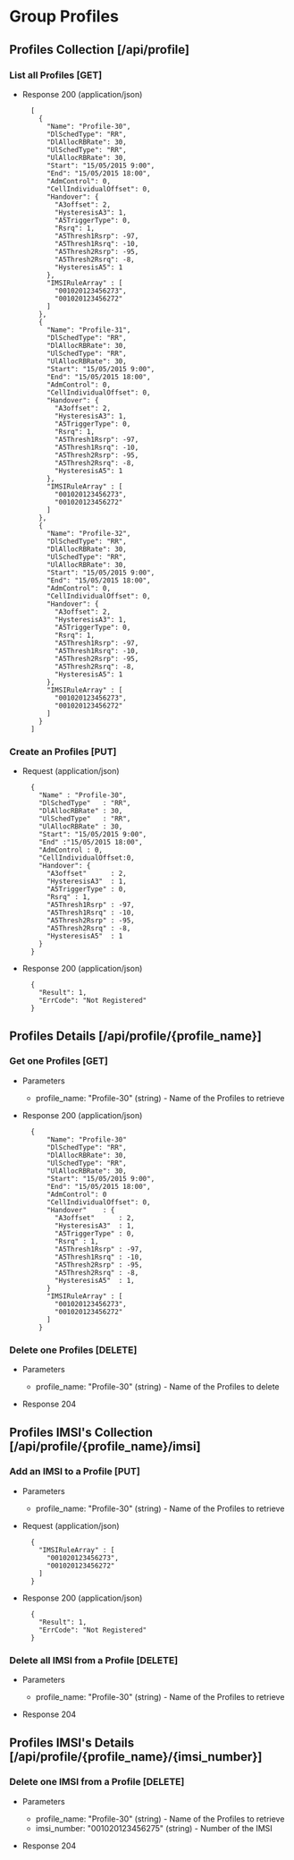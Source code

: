# Group Profiles

## Profiles Collection [/api/profile]

### List all Profiles [GET]

+ Response 200 (application/json)
      
        [
          {
            "Name": "Profile-30",
            "DlSchedType": "RR",
            "DlAllocRBRate": 30,
            "UlSchedType": "RR",
            "UlAllocRBRate": 30,
            "Start": "15/05/2015 9:00",
            "End": "15/05/2015 18:00",
            "AdmControl": 0,
            "CellIndividualOffset": 0, 
            "Handover": {
              "A3offset": 2,
              "HysteresisA3": 1,
              "A5TriggerType": 0,
              "Rsrq": 1,
              "A5Thresh1Rsrp": -97,
              "A5Thresh1Rsrq": -10,
              "A5Thresh2Rsrp": -95,
              "A5Thresh2Rsrq": -8,
              "HysteresisA5": 1
            },
            "IMSIRuleArray" : [
              "001020123456273",
              "001020123456272" 
            ]
          },
          {
            "Name": "Profile-31",
            "DlSchedType": "RR",
            "DlAllocRBRate": 30,
            "UlSchedType": "RR",
            "UlAllocRBRate": 30,
            "Start": "15/05/2015 9:00",
            "End": "15/05/2015 18:00",
            "AdmControl": 0,
            "CellIndividualOffset": 0, 
            "Handover": {
              "A3offset": 2,
              "HysteresisA3": 1,
              "A5TriggerType": 0,
              "Rsrq": 1,
              "A5Thresh1Rsrp": -97,
              "A5Thresh1Rsrq": -10,
              "A5Thresh2Rsrp": -95,
              "A5Thresh2Rsrq": -8,
              "HysteresisA5": 1
            },
            "IMSIRuleArray" : [
              "001020123456273",
              "001020123456272" 
            ]
          },
          {
            "Name": "Profile-32",
            "DlSchedType": "RR",
            "DlAllocRBRate": 30,
            "UlSchedType": "RR",
            "UlAllocRBRate": 30,
            "Start": "15/05/2015 9:00",
            "End": "15/05/2015 18:00",
            "AdmControl": 0,
            "CellIndividualOffset": 0, 
            "Handover": {
              "A3offset": 2,
              "HysteresisA3": 1,
              "A5TriggerType": 0,
              "Rsrq": 1,
              "A5Thresh1Rsrp": -97,
              "A5Thresh1Rsrq": -10,
              "A5Thresh2Rsrp": -95,
              "A5Thresh2Rsrq": -8,
              "HysteresisA5": 1
            },
            "IMSIRuleArray" : [
              "001020123456273",
              "001020123456272" 
            ]
          }
        ]

### Create an Profiles [PUT]

+ Request (application/json)

        {
          "Name" : "Profile-30",
          "DlSchedType"   : "RR",
          "DlAllocRBRate" : 30,
          "UlSchedType"   : "RR",
          "UlAllocRBRate" : 30,
          "Start": "15/05/2015 9:00",
          "End" :"15/05/2015 18:00",
          "AdmControl : 0,
          "CellIndividualOffset:0, 
          "Handover": {
            "A3offset"      : 2,
            "HysteresisA3"  : 1,
            "A5TriggerType" : 0,
            "Rsrq" : 1,
            "A5Thresh1Rsrp" : -97,
            "A5Thresh1Rsrq" : -10,
            "A5Thresh2Rsrp" : -95,
            "A5Thresh2Rsrq" : -8,
            "HysteresisA5"  : 1
          }
        }



+ Response 200 (application/json)

        {    
          "Result": 1,
          "ErrCode": "Not Registered"
        }

## Profiles Details [/api/profile/{profile_name}]

### Get one Profiles [GET]

+ Parameters
    + profile_name: "Profile-30" (string) - Name of the Profiles to retrieve

+ Response 200 (application/json)

        {
            "Name": "Profile-30"
            "DlSchedType": "RR",
            "DlAllocRBRate": 30,
            "UlSchedType": "RR",
            "UlAllocRBRate": 30,
            "Start": "15/05/2015 9:00",
            "End": "15/05/2015 18:00",
            "AdmControl": 0
            "CellIndividualOffset": 0, 
            "Handover"    : {
              "A3offset"      : 2,
              "HysteresisA3"  : 1,
              "A5TriggerType" : 0,
              "Rsrq" : 1,
              "A5Thresh1Rsrp" : -97,
              "A5Thresh1Rsrq" : -10,
              "A5Thresh2Rsrp" : -95,
              "A5Thresh2Rsrq" : -8,
              "HysteresisA5"  : 1,
            }
            "IMSIRuleArray" : [
              "001020123456273",
              "001020123456272" 
            ]
          }

### Delete one Profiles [DELETE]

+ Parameters
    + profile_name: "Profile-30" (string) - Name of the Profiles to delete

+ Response 204

## Profiles IMSI's Collection [/api/profile/{profile_name}/imsi]

### Add an IMSI to a Profile [PUT]

+ Parameters
    + profile_name: "Profile-30" (string) - Name of the Profiles to retrieve

+ Request (application/json)

        {
          "IMSIRuleArray" : [
            "001020123456273",
            "001020123456272"
          ]
        }
+ Response 200 (application/json)

        {    
          "Result": 1,
          "ErrCode": "Not Registered"
        }

### Delete all IMSI from a Profile [DELETE]

+ Parameters
    + profile_name: "Profile-30" (string) - Name of the Profiles to retrieve

+ Response 204

## Profiles IMSI's Details [/api/profile/{profile_name}/{imsi_number}]

### Delete one IMSI from a Profile [DELETE]

+ Parameters
    + profile_name: "Profile-30" (string) - Name of the Profiles to retrieve
    + imsi_number: "001020123456275" (string) - Number of the IMSI

+ Response 204
